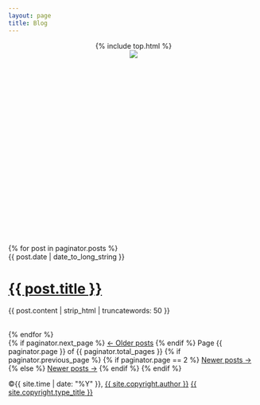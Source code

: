 ```yaml
---
layout: page
title: Blog
---
```


<header class="clean" style="height: 350px; background-image: url({{ site.cover }});">
	{% include top.html %}
	<div id="home-title">
		<a href="{{ site.url }}">
			<img src="{{ site.icon }}" class="site-icon">
		</a>
	</div>
</header>
<div id="post-list">
	{% for post in paginator.posts %}
		<div>
			<span class="post-date">{{ post.date | date_to_long_string }}</span>
			<h1><a href="{{ post.url }}">{{ post.title }}</a></h1>
			<p class="post-description">{{ post.content | strip_html | truncatewords: 50 }}</p>
		</div>
		<br>
	{% endfor %}
</div>
<nav class="pagination" role="navigation">
	{% if paginator.next_page %}
		<a class="newer-posts" href="/page{{paginator.next_page}}">&larr; Older posts</a>
	{% endif %}
	<span class="page-number">Page {{ paginator.page }} of {{ paginator.total_pages }}</span>
	{% if paginator.previous_page %}
		{% if paginator.page == 2 %}
			<a class="older-posts" href="/">Newer posts &rarr;</a>
		{% else %}
			<a class="older-posts" href="/page{{paginator.previous_page}}">Newer posts &rarr;</a>
		{% endif %}
	{% endif %}
</nav>
<footer class="clean" style="background-image: url({{ site.cover }}); background-position: bottom; height: 60px;">
	<p class="copyright">&copy;{{ site.time | date: "%Y" }}, <a href="{{ site.copyright.url }}" target="_blank">{{ site.copyright.author }}</a> <a href="{{ site.copyright.type_url }}" target="_blank">{{ site.copyright.type_title }}</a></p>
</footer>
